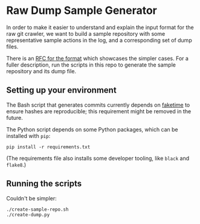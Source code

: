 # Raw Dump Sample Generator

In order to make it easier to understand and explain the input format for the raw git crawler, we
want to build a sample repository with some representative sample actions in the log, and a corresponding
set of dump files.

There is an [RFC for the format](https://docs.google.com/document/d/1ltvyC14Kt4-_iWGqv1Bpc5PWQAWFynAY7n6cLqGxHJE/edit#) which showcases the simpler cases. For a fuller description, run the scripts in this repo to generate the sample repository and its dump file.

## Setting up your environment

The Bash script that generates commits currently depends on [faketime][faketime] to ensure hashes are
reproducible; this requirement might be removed in the future.

[faketime]: http://manpages.ubuntu.com/manpages/trusty/man1/faketime.1.html

The Python script depends on some Python packages, which can be installed with `pip`:

```
pip install -r requirements.txt
```

(The requirements file also installs some developer tooling, like `black` and `flake8`.)

## Running the scripts

Couldn't be simpler:

```
./create-sample-repo.sh
./create-dump.py
```
